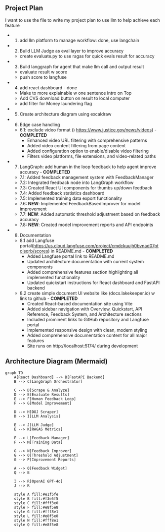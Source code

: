 ## Project Plan 

I want to use the file to write my project plan to use llm to help achieve each feature 

- 1. add llm platform to manage workflow: done, use langchain
- 2. Build LLM Judge as eval layer to improve accuracy
    - create evaluate.py to use ragas for quick evals result for accuracy
- 3. Build langgraph for agent that make llm call and output result
    - evaluate result w score
    - push score to langfuse
- 4. add react dashboard -  done 
    - Make to more explainable w one sentence intro on Top
    - Add CVS download button on result to local computer
    - add filter for Money laundering flag
- 5. Create architecture diagram using excaldraw
- 6. Edge case handling 
   - 6.1: exclude video format () https://www.justice.gov/news/videos) - **COMPLETED**
     - Enhanced video URL filtering with comprehensive patterns
     - Added video content filtering from page content
     - Added configuration option to enable/disable video filtering
     - Filters video platforms, file extensions, and video-related paths
- 7. LangGraph: add human in the loop feedback to help agent improve accuracy - **COMPLETED**
   - 7.1: Added feedback management system with FeedbackManager
   - 7.2: Integrated feedback node into LangGraph workflow
   - 7.3: Created React UI components for thumbs up/down feedback
   - 7.4: Added feedback statistics dashboard
   - 7.5: Implemented training data export functionality
   - 7.6: **NEW**: Implemented FeedbackBasedImprover for model improvement
   - 7.7: **NEW**: Added automatic threshold adjustment based on feedback accuracy
   - 7.8: **NEW**: Created model improvement reports and API endpoints
- 8. Documentation
   - 8.1 add Langfuse portal(https://us.cloud.langfuse.com/project/cmdckuujh0bvnad07ptolsqrb/scores) in README.md - **COMPLETED**
     - Added Langfuse portal link to README.md
     - Updated architecture documentation with current system components
     - Added comprehensive features section highlighting all implemented functionality
     - Updated quickstart instructions for React dashboard and FastAPI backend
   - 8.2 create simple document UI website like (docs.lakekeeper.io) w link to github - **COMPLETED**
     - Created React-based documentation site using Vite
     - Added sidebar navigation with Overview, Quickstart, API Reference, Feedback System, and Architecture sections
     - Included prominent links to GitHub repository and Langfuse portal
     - Implemented responsive design with clean, modern styling
     - Added comprehensive documentation content for all major features
     - Site runs on http://localhost:5174/ during development

## Architecture Diagram (Mermaid)

```mermaid
graph TD
    A[React Dashboard] --> B[FastAPI Backend]
    B --> C[LangGraph Orchestrator]
    
    C --> D[Scrape & Analyze]
    D --> E[Evaluate Results]
    E --> F[Human Feedback Loop]
    F --> G[Model Improvement]
    
    D --> H[DOJ Scraper]
    D --> I[LLM Analysis]
    
    E --> J[LLM Judge]
    E --> K[RAGAS Metrics]
    
    F --> L[Feedback Manager]
    F --> M[Training Data]
    
    G --> N[Feedback Improver]
    G --> O[Threshold Adjustment]
    G --> P[Improvement Reports]
    
    A --> Q[Feedback Widget]
    Q --> B
    
    I --> R[OpenAI GPT-4o]
    J --> R
    
    style A fill:#e1f5fe
    style B fill:#f3e5f5
    style C fill:#fff3e0
    style F fill:#e8f5e8
    style G fill:#fff8e1
    style L fill:#e8f5e8
    style N fill:#fff8e1
    style Q fill:#e8f5e8
```
    